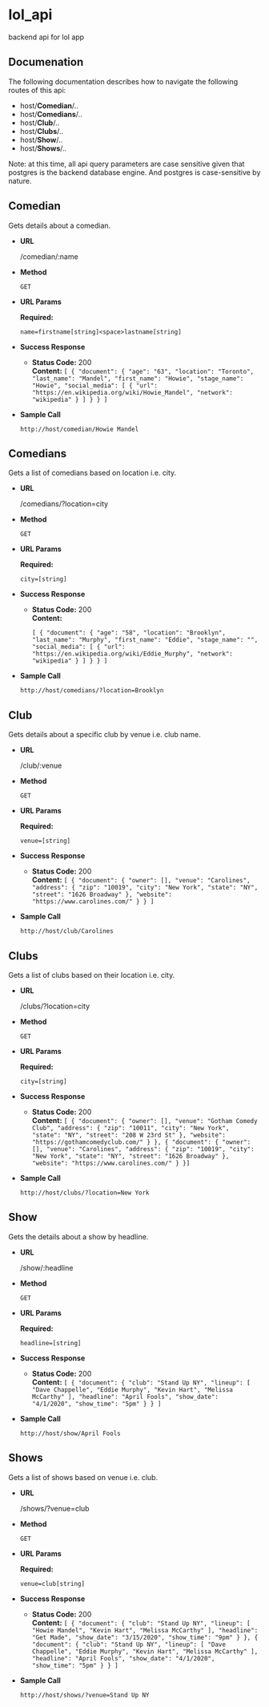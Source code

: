 # lol_api
backend api for lol app

Documenation
---
The following documentation describes how to navigate the following routes of this api:
* host/**Comedian**/..
* host/**Comedians**/..
* host/**Club**/..
* host/**Clubs**/..
* host/**Show**/..
* host/**Shows**/..

Note: at this time, all api query parameters are case sensitive given that postgres is the backend database engine.  And postgres is case-sensitive by nature. 

Comedian
---
Gets details about a comedian.

* **URL**

    /comedian/:name
    
* **Method**

    `GET`
    
*  **URL Params**

   **Required:**
 
   `name=firstname[string]<space>lastname[string]`

* **Success Response** 

  * **Status Code:** 200 <br />
    **Content:** 
    `[
        {
            "document": {
                "age": "63",
                "location": "Toronto",
                "last_name": "Mandel",
                "first_name": "Howie",
                "stage_name": "Howie",
                "social_media": [
                    {
                        "url": "https://en.wikipedia.org/wiki/Howie_Mandel",
                        "network": "wikipedia"
                    }
                ]
            }
        }
    ]`

* **Sample Call** 

    `http://host/comedian/Howie Mandel`

Comedians
---
Gets a list of comedians based on location i.e. city. 

* **URL**

    /comedians/?location=city

* **Method**

    `GET`
    
*  **URL Params**

   **Required:**
 
   `city=[string]`
    
* **Success Response**

  * **Status Code:** 200 <br />
    **Content:**
    
    `[
        {
            "document": {
                "age": "58",
                "location": "Brooklyn",
                "last_name": "Murphy",
                "first_name": "Eddie",
                "stage_name": "",
                "social_media": [
                    {
                        "url": "https://en.wikipedia.org/wiki/Eddie_Murphy",
                        "network": "wikipedia"
                    }
                ]
            }
        }
    ]`

* **Sample Call** 

    `http://host/comedians/?location=Brooklyn`

Club
---
Gets details about a specific club by venue i.e. club name.

* **URL**

    /club/:venue

* **Method**

    `GET`
    
*  **URL Params**

   **Required:**
 
   `venue=[string]`
    
* **Success Response**

  * **Status Code:** 200 <br />
    **Content:**
    `[
        {
            "document": {
                "owner": [],
                "venue": "Carolines",
                "address": {
                    "zip": "10019",
                    "city": "New York",
                    "state": "NY",
                    "street": "1626 Broadway"
                },
                "website": "https://www.carolines.com/"
            }
        }
    ]`

* **Sample Call** 

    `http://host/club/Carolines`

Clubs
---
Gets a list of clubs based on their location i.e. city.

* **URL**

    /clubs/?location=city

* **Method**

    `GET`
    
*  **URL Params**

   **Required:**
 
   `city=[string]`
    
* **Success Response**

  * **Status Code:** 200 <br />
    **Content:**
    `[
    {
        "document": {
            "owner": [],
            "venue": "Gotham Comedy Club",
            "address": {
                "zip": "10011",
                "city": "New York",
                "state": "NY",
                "street": "208 W 23rd St"
            },
            "website": "https://gothamcomedyclub.com/"
        }
    },
    {
        "document": {
            "owner": [],
            "venue": "Carolines",
            "address": {
                "zip": "10019",
                "city": "New York",
                "state": "NY",
                "street": "1626 Broadway"
            },
            "website": "https://www.carolines.com/"
        }
    }]` 

* **Sample Call**

    `http://host/clubs/?location=New York`

Show
---
Gets the details about a show by headline.

* **URL**

    /show/:headline

* **Method**

    `GET`
    
*  **URL Params**

   **Required:**
 
   `headline=[string]`
    
* **Success Response**

  * **Status Code:** 200 <br />
    **Content:**
    `[
        {
            "document": {
                "club": "Stand Up NY",
                "lineup": [
                    "Dave Chappelle",
                    "Eddie Murphy",
                    "Kevin Hart",
                    "Melissa McCarthy"
                ],
                "headline": "April Fools",
                "show_date": "4/1/2020",
                "show_time": "5pm"
            }
        }
    ]` 

* **Sample Call** 

    `http://host/show/April Fools`

Shows
---
Gets a list of shows based on venue i.e. club.

* **URL**

    /shows/?venue=club

* **Method**

    `GET`
    
*  **URL Params**

   **Required:**
 
   `venue=club[string]`
    
* **Success Response**

  * **Status Code:** 200 <br />
    **Content:**
    `[
        {
            "document": {
                "club": "Stand Up NY",
                "lineup": [
                    "Howie Mandel",
                    "Kevin Hart",
                    "Melissa McCarthy"
                ],
                "headline": "Get Made",
                "show_date": "3/15/2020",
                "show_time": "9pm"
            }
        },
        {
            "document": {
                "club": "Stand Up NY",
                "lineup": [
                    "Dave Chappelle",
                    "Eddie Murphy",
                    "Kevin Hart",
                    "Melissa McCarthy"
                ],
                "headline": "April Fools",
                "show_date": "4/1/2020",
                "show_time": "5pm"
            }
        }
    ]` 

* **Sample Call** 

    `http://host/shows/?venue=Stand Up NY`
